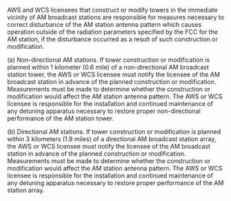 AWS and WCS licensees that construct or modify towers in the immediate vicinity of AM broadcast stations are responsible for measures necessary to correct disturbance of the AM station antenna pattern which causes operation outside of the radiation parameters specified by the FCC for the AM station, if the disturbance occurred as a result of such construction or modification.

(a) Non-directional AM stations. If tower construction or modification is planned within 1 kilometer (0.6 mile) of a non-directional AM broadcast station tower, the AWS or WCS licensee must notify the licensee of the AM broadcast station in advance of the planned construction or modification. Measurements must be made to determine whether the construction or modification would affect the AM station antenna pattern. The AWS or WCS licensee is responsible for the installation and continued maintenance of any detuning apparatus necessary to restore proper non-directional performance of the AM station tower.

(b) Directional AM stations. If tower construction or modification is planned within 3 kilometers (1.9 miles) of a directional AM broadcast station array, the AWS or WCS licensee must notify the licensee of the AM broadcast station in advance of the planned construction or modification. Measurements must be made to determine whether the construction or modification would affect the AM station antenna pattern. The AWS or WCS licensee is responsible for the installation and continued maintenance of any detuning apparatus necessary to restore proper performance of the AM station array.

